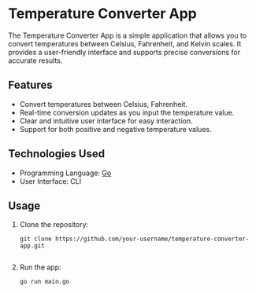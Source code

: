 # Temperature Converter App

The Temperature Converter App is a simple application that allows you to convert temperatures between Celsius, Fahrenheit, and Kelvin scales. It provides a user-friendly interface and supports precise conversions for accurate results.

## Features

- Convert temperatures between Celsius, Fahrenheit.
- Real-time conversion updates as you input the temperature value.
- Clear and intuitive user interface for easy interaction.
- Support for both positive and negative temperature values.

## Technologies Used

- Programming Language: [Go](https://golang.org/)
- User Interface: CLI

## Usage

1. Clone the repository:

   ```shell
   git clone https://github.com/your-username/temperature-converter-app.git


2. Run the app:

   ```shell
   go run main.go